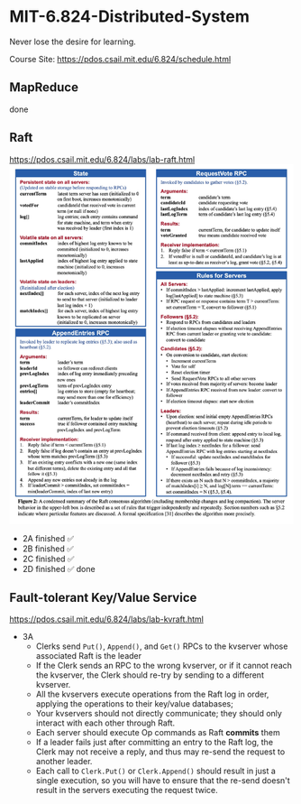 # MIT-6.824-Distributed-System
Never lose the desire for learning.

Course Site: https://pdos.csail.mit.edu/6.824/schedule.html

## MapReduce
done

## Raft
https://pdos.csail.mit.edu/6.824/labs/lab-raft.html
![Raft接口详情](./pics/figure2.png)
- 2A finished ✅
- 2B finished ✅
- 2C finished ✅
- 2D finished ✅
done

## Fault-tolerant Key/Value Service
https://pdos.csail.mit.edu/6.824/labs/lab-kvraft.html
- 3A
  - Clerks send `Put()`, `Append()`, and `Get()` RPCs to the kvserver whose associated Raft is the leader
  - If the Clerk sends an RPC to the wrong kvserver, or if it cannot reach the kvserver, the Clerk should re-try by sending to a different kvserver.
  - All the kvservers execute operations from the Raft log in order, applying the operations to their key/value databases;
  - Your kvservers should not directly communicate; they should only interact with each other through Raft.
  - Each server should execute Op commands as Raft **commits** them
  - If a leader fails just after committing an entry to the Raft log, the Clerk may not receive a reply, and thus may re-send the request to another leader. 
  - Each call to `Clerk.Put()` or `Clerk.Append()` should result in just a single execution, so you will have to ensure that the re-send doesn't result in the servers executing the request twice.